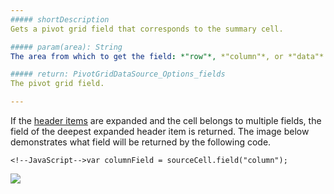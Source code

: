 ```yaml
---
##### shortDescription
Gets a pivot grid field that corresponds to the summary cell.

##### param(area): String
The area from which to get the field: *"row"*, *"column"*, or *"data"*.

##### return: PivotGridDataSource_Options_fields
The pivot grid field.

---
```

If the [header items](/concepts/05%20Widgets/PivotGrid/050%20Grouping/020%20Data%20Grouping '/Documentation/Guide/Widgets/PivotGrid/Grouping/#Data_Grouping') are expanded and the cell belongs to multiple fields, the field of the deepest expanded header item is returned. The image below demonstrates what field will be returned by the following code.

    <!--JavaScript-->var columnField = sourceCell.field("column");

![](/Content/images/doc/18_2/DataGrid/PivotGrid_field.png)